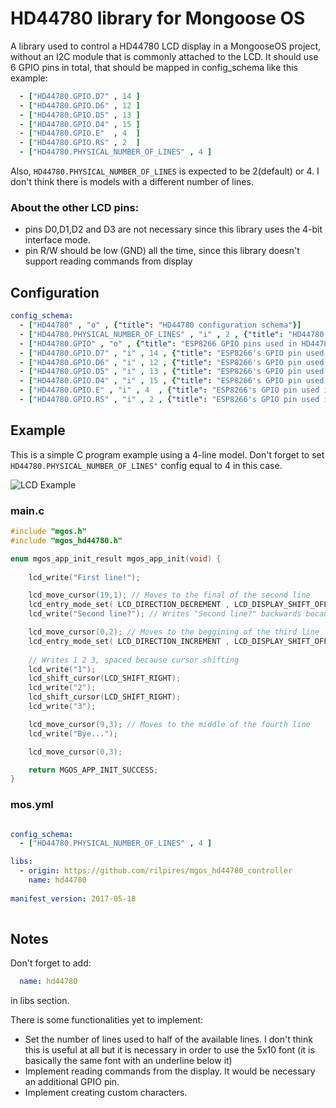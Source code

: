 # HD44780 library for Mongoose OS
A library used to control a HD44780 LCD display in a MongooseOS project, without an I2C module that is commonly attached to the LCD.
It should use 6 GPIO pins in total, that should be mapped in config_schema like this example:

```yaml
  - ["HD44780.GPIO.D7" , 14 ]
  - ["HD44780.GPIO.D6" , 12 ]
  - ["HD44780.GPIO.D5" , 13 ]
  - ["HD44780.GPIO.D4" , 15 ]
  - ["HD44780.GPIO.E"  , 4  ] 
  - ["HD44780.GPIO.RS" , 2  ]
  - ["HD44780.PHYSICAL_NUMBER_OF_LINES" , 4 ]
```
Also, <code>HD44780.PHYSICAL_NUMBER_OF_LINES</code> is expected to be 2(default) or 4. I don't think there is models with a different number of lines.

### About the other LCD pins:
- pins D0,D1,D2 and D3 are not necessary since this library uses the 4-bit interface mode.
- pin R/W should be low (GND) all the time, since this library doesn't support reading commands from display

## Configuration

```yaml
config_schema:
  - ["HD44780" , "o" , {"title": "HD44780 configuration schema"}]
  - ["HD44780.PHYSICAL_NUMBER_OF_LINES" , "i" , 2 , {"title": "HD44780 model available number of lines. Expected 2 or 4."}]
  - ["HD44780.GPIO" , "o" , {"title": "ESP8266 GPIO pins used in HD44780's pins"}]
  - ["HD44780.GPIO.D7" , "i" , 14 , {"title": "ESP8266's GPIO pin used in HD44780's D7 pin"}]
  - ["HD44780.GPIO.D6" , "i" , 12 , {"title": "ESP8266's GPIO pin used in HD44780's D6 pin"}]
  - ["HD44780.GPIO.D5" , "i" , 13 , {"title": "ESP8266's GPIO pin used in HD44780's D5 pin"}]
  - ["HD44780.GPIO.D4" , "i" , 15 , {"title": "ESP8266's GPIO pin used in HD44780's D4 pin"}]
  - ["HD44780.GPIO.E" , "i" , 4  , {"title": "ESP8266's GPIO pin used in HD44780's E pin"}]
  - ["HD44780.GPIO.RS" , "i" , 2 , {"title": "ESP8266's GPIO pin used in HD44780's RS pin"}]
```

## Example
This is a simple C program example using a 4-line model.
Don't forget to set <code>HD44780.PHYSICAL_NUMBER_OF_LINES"</code> config equal to 4 in this case.

![LCD Example](https://i.ibb.co/StwptSJ/photo-2020-01-04-17-17-16.jpg)

### main.c
```c
#include "mgos.h"
#include "mgos_hd44780.h"

enum mgos_app_init_result mgos_app_init(void) {
    
    lcd_write("First line!");

    lcd_move_cursor(19,1); // Moves to the final of the second line
    lcd_entry_mode_set( LCD_DIRECTION_DECREMENT , LCD_DISPLAY_SHIFT_OFF );
    lcd_write("Second line?"); // Writes "Second line?" backwards because entry mode decrementing cursor 

    lcd_move_cursor(0,2); // Moves to the beggining of the third line
    lcd_entry_mode_set( LCD_DIRECTION_INCREMENT , LCD_DISPLAY_SHIFT_OFF );
    
    // Writes 1 2 3, spaced because cursor shifting
    lcd_write("1");
    lcd_shift_cursor(LCD_SHIFT_RIGHT);
    lcd_write("2");
    lcd_shift_cursor(LCD_SHIFT_RIGHT);
    lcd_write("3");

    lcd_move_cursor(9,3); // Moves to the middle of the fourth line
    lcd_write("Bye...");

    lcd_move_cursor(0,3);

    return MGOS_APP_INIT_SUCCESS;
}
```

### mos.yml
```yaml

config_schema: 
  - ["HD44780.PHYSICAL_NUMBER_OF_LINES" , 4 ]

libs:
  - origin: https://github.com/rilpires/mgos_hd44780_controller
    name: hd44780
    
manifest_version: 2017-05-18
    
```

## Notes
Don't forget to add:
``` yaml
  name: hd44780
```
in libs section.

There is some functionalities yet to implement:
- Set the number of lines used to half of the available lines. I don't think this is useful at all but it is necessary in order to use the 5x10 font (it is basically the same font with an underline below it)
- Implement reading commands from the display. It would be necessary an additional GPIO pin.
- Implement creating custom characters.
